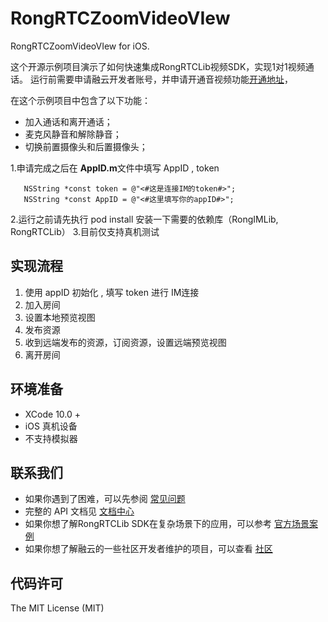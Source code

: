 # RongRTCZoomVideoVIew

RongRTCZoomVideoVIew for iOS.

这个开源示例项目演示了如何快速集成RongRTCLib视频SDK，实现1对1视频通话。 运行前需要申请融云开发者账号，并申请开通音视频功能[开通地址](https://www.rongcloud.cn/docs/)，

在这个示例项目中包含了以下功能：

- 加入通话和离开通话；
- 麦克风静音和解除静音；
- 切换前置摄像头和后置摄像头；

1.申请完成之后在 **AppID.m**文件中填写 AppID , token

```
   NSString *const token = @"<#这是连接IM的token#>";
   NSString *const AppID = @"<#这里填写你的appID#>";
```

2.运行之前请先执行 pod install 安装一下需要的依赖库（RongIMLib, RongRTCLib） 3.目前仅支持真机测试

## 实现流程

1. 使用 appID 初始化 , 填写 token 进行 IM连接
2. 加入房间
3. 设置本地预览视图
4. 发布资源
5. 收到远端发布的资源，订阅资源，设置远端预览视图
6. 离开房间

## 环境准备

- XCode 10.0 +
- iOS 真机设备
- 不支持模拟器

## 联系我们

- 如果你遇到了困难，可以先参阅 [常见问题](https://docs.rongcloud.cn/v4/views/im/ui/faq/overview.html)
- 完整的 API 文档见 [文档中心](https://docs.rongcloud.cn/v4/)
- 如果你想了解RongRTCLib SDK在复杂场景下的应用，可以参考 [官方场景案例](https://www.rongcloud.cn/downloads/demo)
- 如果你想了解融云的一些社区开发者维护的项目，可以查看 [社区](https://geekonline.rongcloud.cn/)

## 代码许可

The MIT License (MIT)
